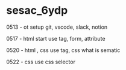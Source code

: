 # sesac_6ydp

0513 - ot
    setup git, vscode, slack, notion

0517 - html start
    use tag, form, attribute

0520 - html , css 
    use tag, css
    what is sematic

0522 - css
    use css selector
    